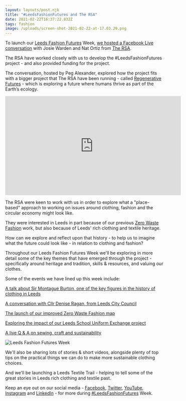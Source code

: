 ```yaml
---
layout: layouts/post.njk
title: "#LeedsFashionFutures and The RSA"
date: 2021-02-22T16:37:22.832Z
tags: fashion
image: /uploads/screen-shot-2021-02-22-at-17.03.29.png
---
```

To launch our [Leeds Fashion Futures](https://www.zerowasteleeds.org.uk/projects/leeds-fashion-futures/) Week, [we hosted a Facebook Live conversation](https://fb.watch/3PD1raWEFq/) with Josie Warden and Nat Ortiz from [The RSA](https://www.thersa.org/). 

The RSA have worked closely with us to develop the #LeedsFashionFutures project - and also provided funding for the project.

The conversation, hosted by Peg Alexander, explored how the project fits with a bigger project that The RSA have been running - called [Regenerative Futures](https://www.thersa.org/regenerative-futures) - which is exploring a future where humans thrive as part of the Earth’s ecology.  



<iframe width="560" height="315" src="https://www.youtube.com/embed/SyZu-h23PQ4" frameborder="0" allow="accelerometer; autoplay; clipboard-write; encrypted-media; gyroscope; picture-in-picture" allowfullscreen></iframe>



The RSA were keen to work with us in order to explore what a "place-based" approach to working on issues around clothing, fashion and the circular economy might look like.

They were interested in Leeds in part because of our previous [Zero Waste Fashion](https://www.zerowasteleeds.org.uk/posts/leeds-fashion-futures/) work, but also because of Leeds' rich clothing and textile heritage.  

How can we explore and reflect upon that history - to help us to imagine what the future could look like - in relation to clothing and fashion?

Throughout our Leeds Fashion Futures Week we'll be exploring in more detail some of the key themes that have emerged through the project - specifically around heritage and tradition, skills & resources, and valuing our clothes.  

Some of the events we have lined up this week include:

[A talk about Sir Montague Burton, one of the key figures in the history of clothing in Leeds](https://www.zerowasteleeds.org.uk/posts/who-was-sir-montague-burton/)

[A conversation with Cllr Denise Ragan, from Leeds City Council](https://fb.me/e/14oPMsb7W)

[The launch of our improved Zero Waste Fashion map](https://fb.me/e/NWH2LRcX)

[Exploring the impact of our Leeds School Uniform Exchange project](https://fb.me/e/4U1hY8KoT)

[A live Q & A on sewing, craft and sustainability](https://fb.me/e/2HVmM6WvC)



![Leeds Fashion Futures Week](/uploads/lffweekimage.png "Leeds Fashion Futures Week")



We'll also be sharing lots of stories & short videos, alongside plenty of top tips on the practical things we can do to make more sustainable clothing choices.

And we'll be launching a Leeds Textile Trail - helping to tell some of the great stories in Leeds rich clothing and textile past.  

Keep an eye out on our social media - [Facebook](https://www.facebook.com/zerowasteleeds/), [Twitter](https://twitter.com/zerowasteleeds?lang=en), [YouTube](https://youtube.com/playlist?list=PLcImqkHEpk0rU47yBbwR3NV_jEgmrJ5rX), [Instagram](https://www.instagram.com/zerowasteleeds/) and [LinkedIn](https://www.linkedin.com/company/zero-waste-leeds) - for more during [\#LeedsFashionFutures](https://www.zerowasteleeds.org.uk/projects/leeds-fashion-futures/) Week.